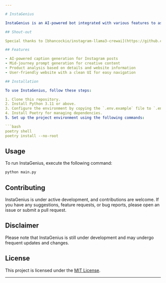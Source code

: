 ```yaml
---

# InstaGenius

InstaGenius is an AI-powered bot integrated with various features to assist with Instagram post generation and content creation tasks. It generates captions for Instagram posts and provides prompts for mid-journey or any image generator AI. Additionally, it analyzes product details and website information to generate comprehensive analyses. The output includes six descriptions: three for captions and three for mid-journey prompts.

## Shout-out

Special thanks to [bhancockio/instagram-llama3-crewai](https://github.com/bhancockio/instagram-llama3-crewai.git) for providing the main project code. InstaGenius utilizes this codebase and extends its functionality with a user-friendly website and a clean UI, making it accessible to users without coding knowledge.

## Features

- AI-powered caption generation for Instagram posts
- Mid-journey prompt generation for creative content
- Product analysis based on details and website information
- User-friendly website with a clean UI for easy navigation

## Installation

To use InstaGenius, follow these steps:

1. Clone this repository.
2. Install Python 3.11 or above.
3. Configure the environment by copying the `.env.example` file to `.env` and inserting the required API keys.
4. Install Poetry for managing dependencies.
5. Set up the project environment using the following commands:

```bash
poetry shell
poetry install --no-root
```

## Usage

To run InstaGenius, execute the following command:

```bash
python main.py
```

## Contributing

InstaGenius is under active development, and contributions are welcome. If you have any suggestions, feature requests, or bug reports, please open an issue or submit a pull request.

## Disclaimer

Please note that InstaGenius is still under development and may undergo frequent updates and changes. 

## License

This project is licensed under the [MIT License](LICENSE).

---
```


